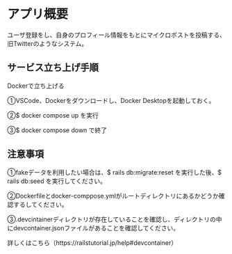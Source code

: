 # アプリ概要
ユーザ登録をし、自身のプロフィール情報をもとにマイクロポストを投稿する、旧Twitterのようなシステム。

## サービス立ち上げ手順
<p></p>
<p>Dockerで立ち上げる</p>
<p>①VSCode、Dockerをダウンロードし、Docker Desktopを起動しておく。</p>
<p>②$ docker compose up を実行</p>
<p>③$ docker compose down で終了</p>

## 注意事項
<p>①fakeデータを利用したい場合は、$ rails db:migrate:reset を実行した後、$ rails db:seed を実行してください。</p>
<p>②Dockerfileとdocker-comppose.ymlがルートディレクトリにあるかどうか確認するしてください。</p>
<p>③.devcintainerディレクトリが存在していることを確認し、ディレクトリの中にdevcontainer.jsonファイルがあることを確認してください。</p>

<p>詳しくはこちら（https://railstutorial.jp/help#devcontainer）</p>
